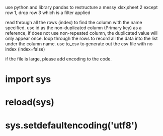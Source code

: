 use python and library pandas to restructure a messy xlsx,sheet 2 except row 1, drop row 3 which is a filter applied

read through all the rows (index) to find the column with the name specified.
use id as the non-duplicated column (Primary key) as a reference, if does not use non-repeated column, the duplicated value will only appear once.
loop through the rows to record all the data into the list under the column name.
use to_csv to generate out the csv file with no index (index=false)


if the file is large, please add encoding to the code.

  # import sys
  # reload(sys)
  # sys.setdefaultencoding('utf8')
